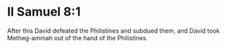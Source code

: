 # II Samuel 8:1

After this David defeated the Philistines and subdued them, and David took Metheg-ammah out of the hand of the Philistines.
